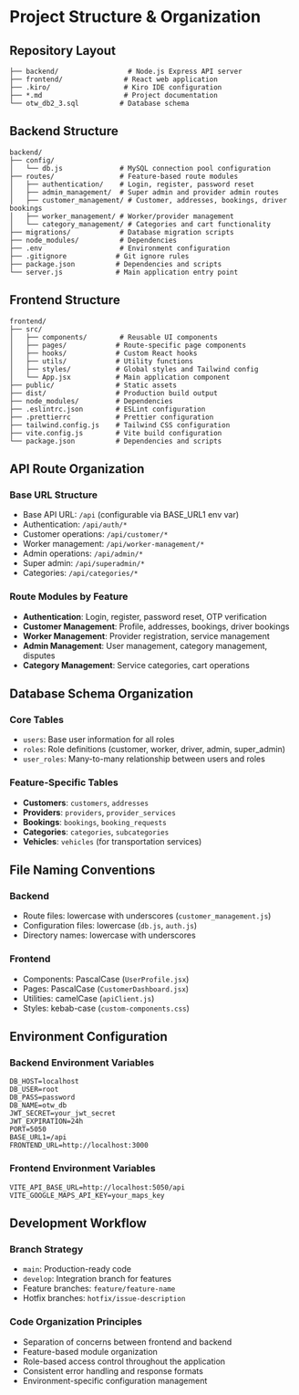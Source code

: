 # Project Structure & Organization

## Repository Layout

```
├── backend/                 # Node.js Express API server
├── frontend/               # React web application
├── .kiro/                  # Kiro IDE configuration
├── *.md                    # Project documentation
└── otw_db2_3.sql          # Database schema
```

## Backend Structure

```
backend/
├── config/
│   └── db.js              # MySQL connection pool configuration
├── routes/                # Feature-based route modules
│   ├── authentication/    # Login, register, password reset
│   ├── admin_management/  # Super admin and provider admin routes
│   ├── customer_management/ # Customer, addresses, bookings, driver bookings
│   ├── worker_management/ # Worker/provider management
│   └── category_management/ # Categories and cart functionality
├── migrations/            # Database migration scripts
├── node_modules/          # Dependencies
├── .env                   # Environment configuration
├── .gitignore            # Git ignore rules
├── package.json          # Dependencies and scripts
└── server.js             # Main application entry point
```

## Frontend Structure

```
frontend/
├── src/
│   ├── components/        # Reusable UI components
│   ├── pages/            # Route-specific page components
│   ├── hooks/            # Custom React hooks
│   ├── utils/            # Utility functions
│   ├── styles/           # Global styles and Tailwind config
│   └── App.jsx           # Main application component
├── public/               # Static assets
├── dist/                 # Production build output
├── node_modules/         # Dependencies
├── .eslintrc.json        # ESLint configuration
├── .prettierrc           # Prettier configuration
├── tailwind.config.js    # Tailwind CSS configuration
├── vite.config.js        # Vite build configuration
└── package.json          # Dependencies and scripts
```

## API Route Organization

### Base URL Structure
- Base API URL: `/api` (configurable via BASE_URL1 env var)
- Authentication: `/api/auth/*`
- Customer operations: `/api/customer/*`
- Worker management: `/api/worker-management/*`
- Admin operations: `/api/admin/*`
- Super admin: `/api/superadmin/*`
- Categories: `/api/categories/*`

### Route Modules by Feature
- **Authentication**: Login, register, password reset, OTP verification
- **Customer Management**: Profile, addresses, bookings, driver bookings
- **Worker Management**: Provider registration, service management
- **Admin Management**: User management, category management, disputes
- **Category Management**: Service categories, cart operations

## Database Schema Organization

### Core Tables
- `users`: Base user information for all roles
- `roles`: Role definitions (customer, worker, driver, admin, super_admin)
- `user_roles`: Many-to-many relationship between users and roles

### Feature-Specific Tables
- **Customers**: `customers`, `addresses`
- **Providers**: `providers`, `provider_services`
- **Bookings**: `bookings`, `booking_requests`
- **Categories**: `categories`, `subcategories`
- **Vehicles**: `vehicles` (for transportation services)

## File Naming Conventions

### Backend
- Route files: lowercase with underscores (`customer_management.js`)
- Configuration files: lowercase (`db.js`, `auth.js`)
- Directory names: lowercase with underscores

### Frontend
- Components: PascalCase (`UserProfile.jsx`)
- Pages: PascalCase (`CustomerDashboard.jsx`)
- Utilities: camelCase (`apiClient.js`)
- Styles: kebab-case (`custom-components.css`)

## Environment Configuration

### Backend Environment Variables
```
DB_HOST=localhost
DB_USER=root
DB_PASS=password
DB_NAME=otw_db
JWT_SECRET=your_jwt_secret
JWT_EXPIRATION=24h
PORT=5050
BASE_URL1=/api
FRONTEND_URL=http://localhost:3000
```

### Frontend Environment Variables
```
VITE_API_BASE_URL=http://localhost:5050/api
VITE_GOOGLE_MAPS_API_KEY=your_maps_key
```

## Development Workflow

### Branch Strategy
- `main`: Production-ready code
- `develop`: Integration branch for features
- Feature branches: `feature/feature-name`
- Hotfix branches: `hotfix/issue-description`

### Code Organization Principles
- Separation of concerns between frontend and backend
- Feature-based module organization
- Role-based access control throughout the application
- Consistent error handling and response formats
- Environment-specific configuration management